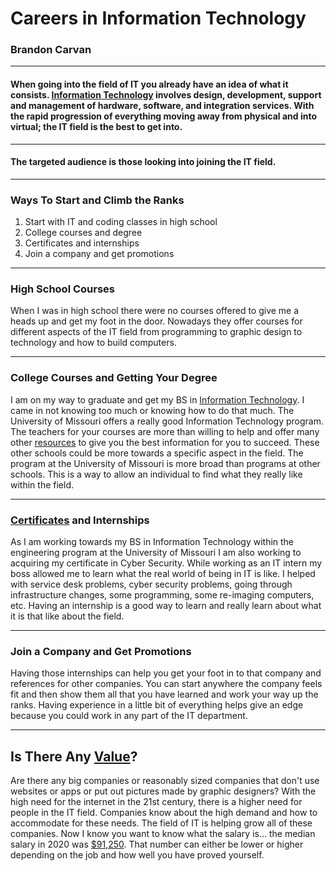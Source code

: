 # Careers in Information Technology
### Brandon Carvan
____
#### When going into the field of IT you already have an idea of what it consists. [Information Technology](https://www.bestcollegereviews.org/faq/what-is-information-technology/) involves design, development, support and management of hardware, software, and integration services. With the rapid progression of everything moving away from physical and into virtual; the IT field is the best to get into. 
___
#### The targeted audience is those looking into joining the IT field.
___
### Ways To Start and Climb the Ranks
1. Start with IT and coding classes in high school
2. College courses and degree
3. Certificates and internships
4. Join a company and get promotions
___
### High School Courses
When I was in high school there were no courses offered to give me a heads up and get my foot in the door. Nowadays they offer courses for different aspects of the IT field from programming to graphic design to technology and how to build computers. 
___
### College Courses and Getting Your Degree
I am on my way to graduate and get my BS in [Information Technology](http://catalog.missouri.edu/collegeofengineering/informationtechnology/bs-information-technology/). I came in not knowing too much or knowing how to do that much. The University of Missouri offers a really good Information Technology program. The teachers for your courses are more than willing to help and offer many other [resources](http://catalog.missouri.edu/collegeofengineering/informationtechnology/bs-information-technology/) to give you the best information for you to succeed. These other schools could be more towards a specific aspect in the field. The program at the University of Missouri is more broad than programs at other schools. This is a way to allow an individual to find what they really like within the field.
___
### [Certificates](https://engineering.missouri.edu/2020/07/mizzou-engineering-adds-four-new-it-certificates/) and Internships
As I am working towards my BS in Information Technology within the engineering program at the University of Missouri I am also working to acquiring my certificate in Cyber Security. While working as an IT intern my boss allowed me to learn what the real world of being in IT is like. I helped with service desk problems, cyber security problems, going through infrastructure changes, some programming, some re-imaging computers, etc. Having an internship is a good way to learn and really learn about what it is that like about the field. 
___
### Join a Company and Get Promotions
Having those internships can help you get your foot in to that company and references for other companies. You can start anywhere the company feels fit and then show them all that you have learned and work your way up the ranks. Having experience in a little bit of everything helps give an edge because you could work in any part of the IT department. 
___
## Is There Any [Value](https://www.business2community.com/tech-gadgets/importance-information-technology-business-today-01393380)?
Are there any big companies or reasonably sized companies that don't use websites or apps or put out pictures made by graphic designers? With the high need for the internet in the 21st century, there is a higher need for people in the IT field. Companies know about the high demand and how to accommodate for these needs. The field of IT is helping grow all of these companies. Now I know you want to know what the salary is... the median salary in 2020 was [$91,250](https://www.bls.gov/ooh/computer-and-information-technology/home.htm). That number can either be lower or higher depending on the job and how well you have proved yourself.
